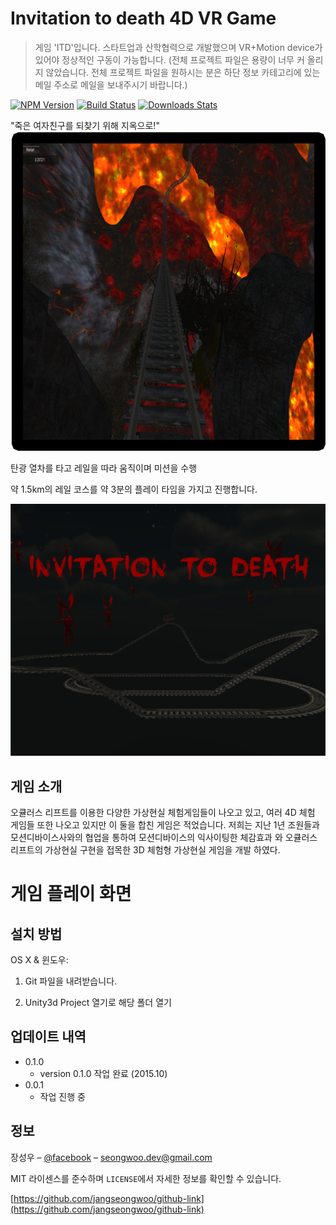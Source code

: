 # Invitation to death 4D VR Game
> 게임 'ITD'입니다. 스타트업과 산학협력으로 개발했으며 VR+Motion device가 있어야 정상적인 구동이 가능합니다. (전체 프로젝트 파일은 용량이 너무 커 올리지 않았습니다. 전체 프로젝트 파일을 원하시는 분은 하단 정보 카테고리에 있는 메일 주소로 메일을 보내주시기 바랍니다.)

[![NPM Version][npm-image]][npm-url]
[![Build Status][travis-image]][travis-url]
[![Downloads Stats][npm-downloads]][npm-url]

"죽은 여자친구를 되찾기 위해 지옥으로!"
![](./images/gameInfo_1.png)

탄광 열차를 타고 레일을 따라 움직이며 미션을 수행

약 1.5km의 레일 코스를 약 3분의 플레이 타임을 가지고 진행합니다.


![](./images/intro.png)


## 게임 소개

오큘러스 리프트를 이용한 다양한 가상현실 체험게임들이 나오고 있고, 여러 4D 체험 게임들 또한 나오고 있지만 이 둘을 합친 게임은 적었습니다. 저희는 지난 1년 조원들과 모션디바이스사와의 협업을 통하여 모션디바이스의 익사이팅한 체감효과 와 오큘러스 리프트의 가상현실 구현을 접목한  3D 체험형 가상현실 게임을 개발 하였다.

# 게임 플레이 화면






## 설치 방법

OS X & 윈도우:

1. Git 파일을 내려받습니다.

2. Unity3d Project 열기로 해당 폴더 열기


## 업데이트 내역

* 0.1.0
    * version 0.1.0 작업 완료 (2015.10)
* 0.0.1
    * 작업 진행 중

## 정보

장성우 – [@facebook](https://www.facebook.com/profile.php?id=100007028118707&ref=bookmarks) – seongwoo.dev@gmail.com

MIT 라이센스를 준수하며 ``LICENSE``에서 자세한 정보를 확인할 수 있습니다.

[https://github.com/jangseongwoo/github-link](https://github.com/jangseongwoo/github-link)

<!-- Markdown link & img dfn's -->
[npm-image]: https://img.shields.io/npm/v/datadog-metrics.svg?style=flat-square
[npm-url]: https://npmjs.org/package/datadog-metrics
[npm-downloads]: https://img.shields.io/npm/dm/datadog-metrics.svg?style=flat-square
[travis-image]: https://img.shields.io/travis/dbader/node-datadog-metrics/master.svg?style=flat-square
[travis-url]: https://travis-ci.org/dbader/node-datadog-metrics
[wiki]: https://github.com/yourname/yourproject/wiki
